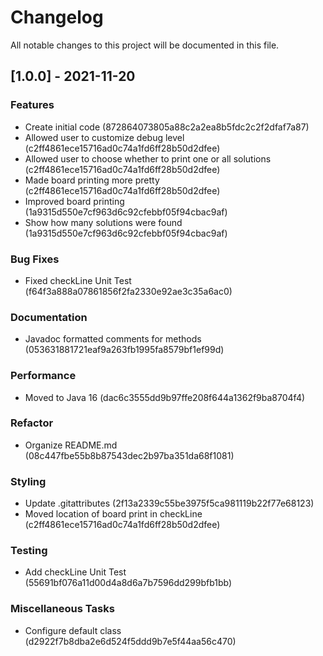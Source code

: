 # Changelog
All notable changes to this project will be documented in this file.

## [1.0.0] - 2021-11-20

### Features

- Create initial code (872864073805a88c2a2ea8b5fdc2c2f2dfaf7a87)
- Allowed user to customize debug level (c2ff4861ece15716ad0c74a1fd6ff28b50d2dfee)
- Allowed user to choose whether to print one or all solutions (c2ff4861ece15716ad0c74a1fd6ff28b50d2dfee)
- Made board printing more pretty (c2ff4861ece15716ad0c74a1fd6ff28b50d2dfee)
- Improved board printing (1a9315d550e7cf963d6c92cfebbf05f94cbac9af)
- Show how many solutions were found (1a9315d550e7cf963d6c92cfebbf05f94cbac9af)

### Bug Fixes

- Fixed checkLine Unit Test (f64f3a888a07861856f2fa2330e92ae3c35a6ac0)

### Documentation

- Javadoc formatted comments for methods (053631881721eaf9a263fb1995fa8579bf1ef99d)

### Performance

- Moved to Java 16 (dac6c3555dd9b97ffe208f644a1362f9ba8704f4)

### Refactor

- Organize README.md (08c447fbe55b8b87543dec2b97ba351da68f1081)

### Styling

- Update .gitattributes (2f13a2339c55be3975f5ca981119b22f77e68123)
- Moved location of board print in checkLine (c2ff4861ece15716ad0c74a1fd6ff28b50d2dfee)


### Testing

- Add checkLine Unit Test (55691bf076a11d00d4a8d6a7b7596dd299bfb1bb)

### Miscellaneous Tasks

- Configure default class (d2922f7b8dba2e6d524f5ddd9b7e5f44aa56c470)